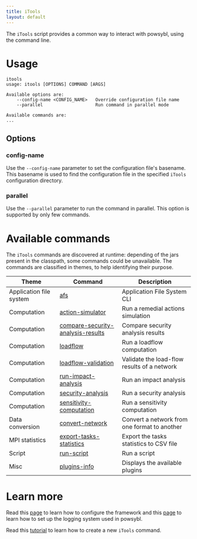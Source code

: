 ```yaml
---
title: iTools
layout: default
---
```


The `iTools` script provides a common way to interact with powsybl, using the command line.

# Usage
```shell
itools
usage: itools [OPTIONS] COMMAND [ARGS]

Available options are:
    --config-name <CONFIG_NAME>   Override configuration file name
    --parallel                    Run command in parallel mode

Available commands are:
...
```

## Options

### config-name
Use the `--config-name` parameter to set the configuration file's basename. This basename is used to find the configuration
file in the specified `iTools` configuration directory.

### parallel
Use the `--parallel` parameter to run the command in parallel. This option is supported by only few commands.

# Available commands
The `iTools` commands are discovered at runtime: depending of the jars present in the classpath, some commands could be
unavailable. The commands are classified in themes, to help identifying their purpose.
   
| Theme | Command | Description |
| ----- | ------- | ----------- |
| Application file system | [afs](afs.md) | Application File System CLI |
| Computation | [action-simulator](action-simulator.md) | Run a remedial actions simulation |
| Computation | [compare-security-analysis-results](tools/compare-security-analysis-results.md) | Compare security analysis results |
| Computation | [loadflow](loadflow.md) | Run a loadflow computation |
| Computation | [loadflow-validation](loadflow-validation.md) | Validate the load-flow results of a network |
| Computation | [run-impact-analysis](run-impact-analysis.md) | Run an impact analysis |
| Computation | [security-analysis](security-analysis.md) | Run a security analysis |
| Computation | [sensitivity-computation](sensitivity-computation.md) | Run a sensitivity computation |
| Data conversion | [convert-network](convert-network.md) | Convert a network from one format to another |
| MPI statistics | [export-tasks-statistics]() | Export the tasks statistics to CSV file |
| Script | [run-script](run-script.md) | Run a script |
| Misc | [plugins-info](plugins-info.md) | Displays the available plugins |

# Learn more
Read this [page](../configuration/itools.md) to learn how to configure the framework and this [page](../configuration/logback.md)
to learn how to set up the logging system used in powsybl.

Read this [tutorial]() to learn how to create a new `iTools` command.
